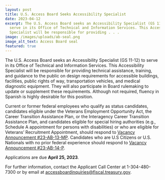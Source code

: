 ```yaml
---
layout: post
title: U.S. Access Board Seeks Accessibility Specialist
date: 2023-04-12
excerpt: The U.S. Access Board seeks an Accessibility Specialist (GS 11-12) to
  serve in its Office of Technical and Information Services. This Accessibility
  Specialist will be responsible for providing . . .
image: /images/uploads/ab-seal.png
image_alt_text: Access Board seal
featured: true
---
```

The U.S. Access Board seeks an Accessibility Specialist (GS 11-12) to serve in its Office of Technical and Information Services. This Accessibility Specialist will be responsible for providing technical assistance, training, and guidance to the public on design requirements for accessible buildings, facilities, public rights of way, transportation vehicles, and medical diagnostic equipment. They will also participate in Board rulemaking to update or supplement these requirements. Although not required, fluency in Spanish is highly desirable for this position.

Current or former federal employees who qualify as status candidates, candidates eligible under the Veterans Employment Opportunity Act, the Career Transition Assistance Plan, or the Interagency Career Transition Assistance Plan, and candidates eligible for special hiring authorities (e.g., Schedule A appointment for persons with disabilities) or who are eligible for Veterans’ Recruitment Appointment, should respond to [Vacancy Announcement #23-AB-13-MP](https://www.usajobs.gov/job/718558300). Candidates who are U.S Citizens or U.S. Nationals with no prior federal experience should respond to [Vacancy Announcement #23-AB-14-P](https://www.usajobs.gov/job/718560400).

Applications are due **April 25, 2023**.

For further information, contact the Applicant Call Center at 1-304-480-7300 or by email at [accessboardinquiries@fiscal.treasury.gov](mailto:accessboardinquiries@fiscal.treasury.gov).